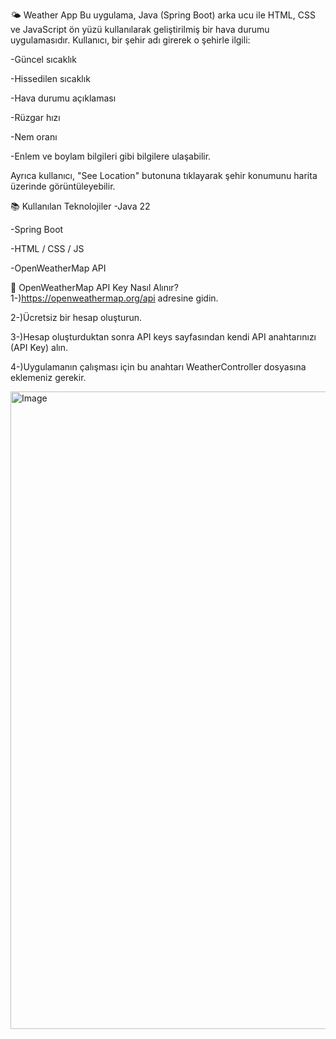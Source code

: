 🌤️ Weather App
Bu uygulama, Java (Spring Boot) arka ucu ile HTML, CSS ve JavaScript ön yüzü kullanılarak geliştirilmiş bir hava durumu uygulamasıdır. Kullanıcı, bir şehir adı girerek o şehirle ilgili:

-Güncel sıcaklık

-Hissedilen sıcaklık

-Hava durumu açıklaması

-Rüzgar hızı

-Nem oranı

-Enlem ve boylam bilgileri gibi bilgilere ulaşabilir.

Ayrıca kullanıcı, "See Location" butonuna tıklayarak şehir konumunu harita üzerinde görüntüleyebilir.


📚 Kullanılan Teknolojiler
-Java 22

-Spring Boot

-HTML / CSS / JS

-OpenWeatherMap API


🔐 OpenWeatherMap API Key Nasıl Alınır?
1-)https://openweathermap.org/api adresine gidin.

2-)Ücretsiz bir hesap oluşturun.

3-)Hesap oluşturduktan sonra API keys sayfasından kendi API anahtarınızı (API Key) alın.

4-)Uygulamanın çalışması için bu anahtarı WeatherController dosyasına eklemeniz gerekir.


<img width="1919" height="1020" alt="Image" src="https://github.com/user-attachments/assets/f3da7e5d-ebed-477c-b139-1f7edd4e32ee" />
